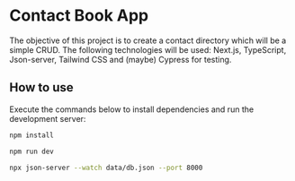 # Contact Book App

The objective of this project is to create a contact directory which will be a simple CRUD. The following technologies will be used: Next.js, TypeScript, Json-server, Tailwind CSS and (maybe) Cypress for testing.

## How to use

Execute the commands below to install dependencies and run the development server:

```bash
npm install
```

```bash
npm run dev
```

```bash
npx json-server --watch data/db.json --port 8000
```
